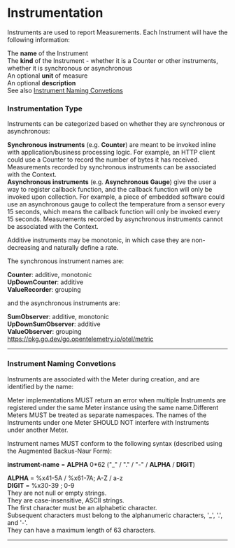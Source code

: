 # Instrumentation
Instruments are used to report Measurements. Each Instrument will have the following information:

The **name** of the Instrument \
The **kind** of the Instrument - whether it is a Counter or other instruments, whether it is synchronous or asynchronous \
An optional **unit** of measure\
An optional **description** \
See also [Instrument Naming Convetions](#instrument-naming-convetions)

### Instrumentation Type
Instruments can be categorized based on whether they are synchronous or asynchronous:

**Synchronous instruments** (e.g. **Counter**) are meant to be invoked inline with application/business processing logic. For example, an HTTP client could use a Counter to record the number of bytes it has received. Measurements recorded by synchronous instruments can be associated with the Context.\
**Asynchronous instruments** (e.g. **Asynchronous Gauge**) give the user a way to register callback function, and the callback function will only be invoked upon collection. For example, a piece of embedded software could use an asynchronous gauge to collect the temperature from a sensor every 15 seconds, which means the callback function will only be invoked every 15 seconds. Measurements recorded by asynchronous instruments cannot be associated with the Context.

Additive instruments may be monotonic, in which case they are non-decreasing and naturally define a rate.

The synchronous instrument names are:

**Counter**:           additive, monotonic \
**UpDownCounter**:     additive \
**ValueRecorder**:     grouping

and the asynchronous instruments are:

**SumObserver**:       additive, monotonic \
**UpDownSumObserver**: additive \
**ValueObserver**:     grouping \
https://pkg.go.dev/go.opentelemetry.io/otel/metric

---
### Instrument Naming Convetions
Instruments are associated with the Meter during creation, and are identified by the name:

Meter implementations MUST return an error when multiple Instruments are registered under
the same Meter instance using the same name.Different Meters MUST be treated as separate namespaces.
The names of the Instruments under one Meter SHOULD NOT interfere with Instruments under another Meter.

Instrument names MUST conform to the following syntax (described using the Augmented Backus-Naur Form):

**instrument-name** = **ALPHA** 0*62 ("_" / "." / "-" / **ALPHA** / **DIGIT**)

**ALPHA** = %x41-5A / %x61-7A; A-Z / a-z \
**DIGIT** = %x30-39 ; 0-9 \
They are not null or empty strings. \
They are case-insensitive, ASCII strings. \
The first character must be an alphabetic character. \
Subsequent characters must belong to the alphanumeric characters, '_', '.', and '-'. \
They can have a maximum length of 63 characters.

---
